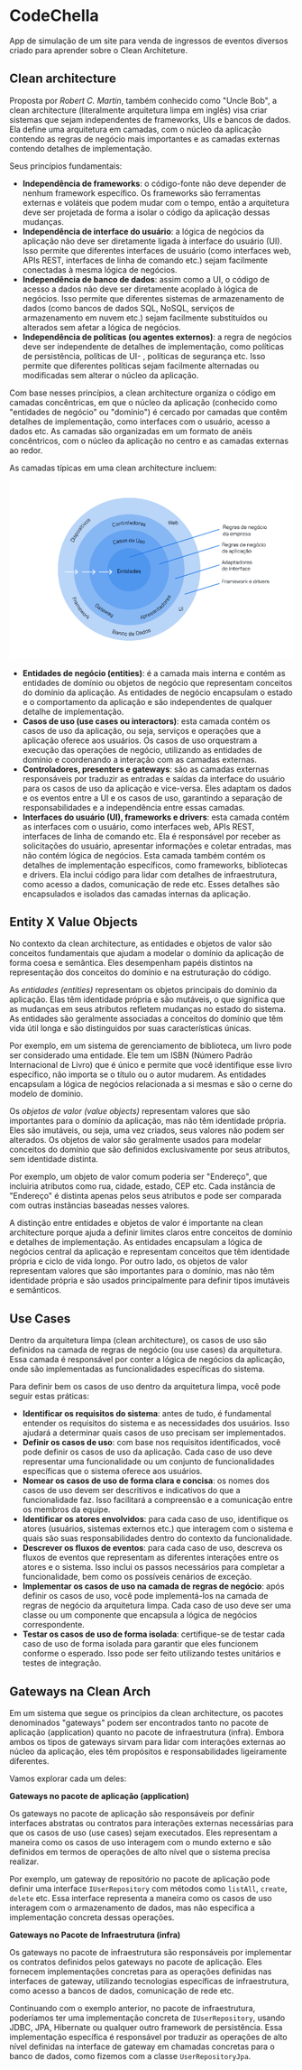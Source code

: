# CodeChella

App de simulação de um site para venda de ingressos de eventos diversos criado para aprender sobre o Clean Architeture.

## Clean architecture

Proposta por *Robert C. Martin*, também conhecido como "Uncle Bob", a clean architecture (literalmente arquitetura limpa em inglês) visa criar sistemas que sejam independentes de frameworks, UIs e bancos de dados. Ela define uma arquitetura em camadas, com o núcleo da aplicação contendo as regras de negócio mais importantes e as camadas externas contendo detalhes de implementação.

Seus princípios fundamentais:

- **Independência de frameworks**: o código-fonte não deve depender de nenhum framework específico. Os frameworks são ferramentas externas e voláteis que podem mudar com o tempo, então a arquitetura deve ser projetada de forma a isolar o código da aplicação dessas mudanças.
- **Independência de interface do usuário**: a lógica de negócios da aplicação não deve ser diretamente ligada à interface do usuário (UI). Isso permite que diferentes interfaces de usuário (como interfaces web, APIs REST, interfaces de linha de comando etc.) sejam facilmente conectadas à mesma lógica de negócios.
- **Independência de banco de dados**: assim como a UI, o código de acesso a dados não deve ser diretamente acoplado à lógica de negócios. Isso permite que diferentes sistemas de armazenamento de dados (como bancos de dados SQL, NoSQL, serviços de armazenamento em nuvem etc.) sejam facilmente substituídos ou alterados sem afetar a lógica de negócios.
- **Independência de políticas (ou agentes externos)**: a regra de negócios deve ser independente de detalhes de implementação, como políticas de persistência, políticas de UI- , políticas de segurança etc. Isso permite que diferentes políticas sejam facilmente alternadas ou modificadas sem alterar o núcleo da aplicação.

Com base nesses princípios, a clean architecture organiza o código em camadas concêntricas, em que o núcleo da aplicação (conhecido como "entidades de negócio" ou "domínio") é cercado por camadas que contêm detalhes de implementação, como interfaces com o usuário, acesso a dados etc. As camadas são organizadas em um formato de anéis concêntricos, com o núcleo da aplicação no centro e as camadas externas ao redor.

As camadas típicas em uma clean architecture incluem:

![Clean Architeture Model](./public/assets/clean_arch.webp)

- **Entidades de negócio (entities)**: é a camada mais interna e contém as entidades de domínio ou objetos de negócio que representam conceitos do domínio da aplicação. As entidades de negócio encapsulam o estado e o comportamento da aplicação e são independentes de qualquer detalhe de implementação.
- **Casos de uso (use cases ou interactors)**: esta camada contém os casos de uso da aplicação, ou seja, serviços e operações que a aplicação oferece aos usuários. Os casos de uso orquestram a execução das operações de negócio, utilizando as entidades de domínio e coordenando a interação com as camadas externas.
- **Controladores, presenters e gateways**: são as camadas externas responsáveis por traduzir as entradas e saídas da interface do usuário para os casos de uso da aplicação e vice-versa. Eles adaptam os dados e os eventos entre a UI e os casos de uso, garantindo a separação de responsabilidades e a independência entre essas camadas.
- **Interfaces do usuário (UI), frameworks e drivers**: esta camada contém as interfaces com o usuário, como interfaces web, APIs REST, interfaces de linha de comando etc. Ela é responsável por receber as solicitações do usuário, apresentar informações e coletar entradas, mas não contém lógica de negócios. Esta camada também contém os detalhes de implementação específicos, como frameworks, bibliotecas e drivers. Ela inclui código para lidar com detalhes de infraestrutura, como acesso a dados, comunicação de rede etc. Esses detalhes são encapsulados e isolados das camadas internas da aplicação.

## Entity X Value Objects

No contexto da clean architecture, as entidades e objetos de valor são conceitos fundamentais que ajudam a modelar o domínio da aplicação de forma coesa e semântica. Eles desempenham papéis distintos na representação dos conceitos do domínio e na estruturação do código.

As *entidades (entities)* representam os objetos principais do domínio da aplicação. Elas têm identidade própria e são mutáveis, o que significa que as mudanças em seus atributos refletem mudanças no estado do sistema. As entidades são geralmente associadas a conceitos do domínio que têm vida útil longa e são distinguidos por suas características únicas.

Por exemplo, em um sistema de gerenciamento de biblioteca, um livro pode ser considerado uma entidade. Ele tem um ISBN (Número Padrão Internacional de Livro) que é único e permite que você identifique esse livro específico, não importa se o título ou o autor mudarem. As entidades encapsulam a lógica de negócios relacionada a si mesmas e são o cerne do modelo de domínio.

Os *objetos de valor (value objects)* representam valores que são importantes para o domínio da aplicação, mas não têm identidade própria. Eles são imutáveis, ou seja, uma vez criados, seus valores não podem ser alterados. Os objetos de valor são geralmente usados para modelar conceitos do domínio que são definidos exclusivamente por seus atributos, sem identidade distinta.

Por exemplo, um objeto de valor comum poderia ser "Endereço", que incluiria atributos como rua, cidade, estado, CEP etc. Cada instância de "Endereço" é distinta apenas pelos seus atributos e pode ser comparada com outras instâncias baseadas nesses valores.

A distinção entre entidades e objetos de valor é importante na clean architecture porque ajuda a definir limites claros entre conceitos de domínio e detalhes de implementação. As entidades encapsulam a lógica de negócios central da aplicação e representam conceitos que têm identidade própria e ciclo de vida longo. Por outro lado, os objetos de valor representam valores que são importantes para o domínio, mas não têm identidade própria e são usados principalmente para definir tipos imutáveis e semânticos.

## Use Cases

Dentro da arquitetura limpa (clean architecture), os casos de uso são definidos na camada de regras de negócio (ou use cases) da arquitetura. Essa camada é responsável por conter a lógica de negócios da aplicação, onde são implementadas as funcionalidades específicas do sistema.

Para definir bem os casos de uso dentro da arquitetura limpa, você pode seguir estas práticas:

- **Identificar os requisitos do sistema**: antes de tudo, é fundamental entender os requisitos do sistema e as necessidades dos usuários. Isso ajudará a determinar quais casos de uso precisam ser implementados.
- **Definir os casos de uso**: com base nos requisitos identificados, você pode definir os casos de uso da aplicação. Cada caso de uso deve representar uma funcionalidade ou um conjunto de funcionalidades específicas que o sistema oferece aos usuários.
- **Nomear os casos de uso de forma clara e concisa**: os nomes dos casos de uso devem ser descritivos e indicativos do que a funcionalidade faz. Isso facilitará a compreensão e a comunicação entre os membros da equipe.
- **Identificar os atores envolvidos**: para cada caso de uso, identifique os atores (usuários, sistemas externos etc.) que interagem com o sistema e quais são suas responsabilidades dentro do contexto da funcionalidade.
- **Descrever os fluxos de eventos**: para cada caso de uso, descreva os fluxos de eventos que representam as diferentes interações entre os atores e o sistema. Isso inclui os passos necessários para completar a funcionalidade, bem como os possíveis cenários de exceção.
- **Implementar os casos de uso na camada de regras de negócio**: após definir os casos de uso, você pode implementá-los na camada de regras de negócio da arquitetura limpa. Cada caso de uso deve ser uma classe ou um componente que encapsula a lógica de negócios correspondente.
- **Testar os casos de uso de forma isolada**: certifique-se de testar cada caso de uso de forma isolada para garantir que eles funcionem conforme o esperado. Isso pode ser feito utilizando testes unitários e testes de integração.

## Gateways na Clean Arch

Em um sistema que segue os princípios da clean architecture, os pacotes denominados "gateways" podem ser encontrados tanto no pacote de aplicação (application) quanto no pacote de infraestrutura (infra). Embora ambos os tipos de gateways sirvam para lidar com interações externas ao núcleo da aplicação, eles têm propósitos e responsabilidades ligeiramente diferentes.

Vamos explorar cada um deles:

**Gateways no pacote de aplicação (application)**

Os gateways no pacote de aplicação são responsáveis por definir interfaces abstratas ou contratos para interações externas necessárias para que os casos de uso (use cases) sejam executados. Eles representam a maneira como os casos de uso interagem com o mundo externo e são definidos em termos de operações de alto nível que o sistema precisa realizar.

Por exemplo, um gateway de repositório no pacote de aplicação pode definir uma interface `IUserRepository` com métodos como `listAll`, `create`, `delete` etc. Essa interface representa a maneira como os casos de uso interagem com o armazenamento de dados, mas não especifica a implementação concreta dessas operações.

**Gateways no Pacote de Infraestrutura (infra)**

Os gateways no pacote de infraestrutura são responsáveis por implementar os contratos definidos pelos gateways no pacote de aplicação. Eles fornecem implementações concretas para as operações definidas nas interfaces de gateway, utilizando tecnologias específicas de infraestrutura, como acesso a bancos de dados, comunicação de rede etc.

Continuando com o exemplo anterior, no pacote de infraestrutura, poderíamos ter uma implementação concreta de `IUserRepository`, usando JDBC, JPA, Hibernate ou qualquer outro framework de persistência. Essa implementação específica é responsável por traduzir as operações de alto nível definidas na interface de gateway em chamadas concretas para o banco de dados, como fizemos com a classe `UserRepositoryJpa`.
